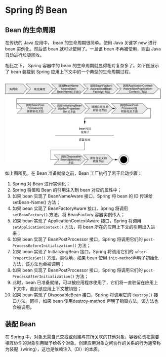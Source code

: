 # Spring 的 Bean

## Bean 的生命周期

在传统的 Java 应用中， bean 的生命周期很简单。使用 Java 关键字 new 进行 bean 实例化，然后该 bean 就可以使用了。一旦该 bean 不再被使用，则由 Java 自动进行垃圾回收。

相比之下， Spring 容器中的 bean 的生命周期就显得相对复杂多了。如下图展示了 bean 装载到 Spring 应用上下文中的一个典型的生命周期过程。

![Bean的生命周期](./images/Bean的生命周期.png)

如上图所见，在 Bean 准备就绪之前，Bean 工厂执行了若干启动步骤：

1. Spring 对 Bean 进行实例化；
2. Spring 将值和 Bean 的引用注入到 bean 对应的属性中；
3. 如果 bean 实现了 BeanNameAware 接口，Spring 将 bean 的 ID 传递给 setBean-Name() 方法；
4. 如果 bean 实现了 BeanFactoryAware 接口，Spring 将调用 `setBeanFactory()` 方法，将 BeanFactory 容器实例传入；
5. 如果 bean 实现了 ApplicationContextAware 接口，Spring 将调用 `setApplicationContext()` 方法，将 bean 所在的应用上下文的引用出入进来；
6. 如果 bean 实现了 BeanPostProcessor 接口，Spring 将调用它们的 `post-ProcessBeforeInitialization()` 方法；
7. 如果 bean 实现了 InitializingBean 接口，Spring 将调用它们的 `after-PropertiesSet()` 方法。类似地，如果 bean 使用 `init-method`声明了初始化方法，该方法也会被调用；
8. 如果 bean 实现了 BeanPostProcessor 接口，Spring 将调用它们的 `post-ProcessAfterInitialization()` 方法；
9. 此时，bean 已准备就绪，可以被应用程序使用了，它们将一直驻留在应用上下文中，直到该应用上下文被销毁；
10. 如果 bean 实现了 DisposableBean 接口，Spring 将调用它的 `destroy()` 接口方法。同样，如果 bean 使用destroy-method 声明了销毁方法，该方法也会被调用。

## 装配 Bean

在 Spring 中，对象无需自己查找或创建与其所关联的其他对象，容器负责把需要相互协作的对象引用赋予给各个对象。创建应用对象之间协作的关系的行为通常称为装配（wiring），这也是依赖注入（DI）的本质。